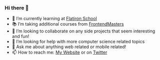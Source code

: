 ### Hi there 👋

- 🌱 I’m currently learning at [Flatiron School](https://flatironschool.com/)
- 📚 I’m taking additional courses from [FrontendMasters](https://frontendmasters.com/)
- 👯 I’m looking to collaborate on any side projects that seem interesting and fun!
- 🤔 I’m looking for help with more computer science related topics
- 💬 Ask me about anything web related or mobile related!
- 📫 How to reach me: [My Website](https://www.knbrlo.com) or on [Twitter](https://twitter.com/home)

<!--
**knbrlo/knbrlo** is a ✨ _special_ ✨ repository because its `README.md` (this file) appears on your GitHub profile.

Here are some ideas to get you started:

- 🔭 I’m currently working on ...
- 🌱 I’m currently learning ...
- 👯 I’m looking to collaborate on ...
- 🤔 I’m looking for help with ...
- 💬 Ask me about ...
- 📫 How to reach me: ...
- 😄 Pronouns: ...
- ⚡ Fun fact: ...
-->
